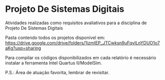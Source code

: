 # Projeto De Sistemas Digitais

Atividades realizadas como requisitos avaliativos para a disciplina de Projeto De Sistemas Digitais

Pasta contendo todos os projetos disponível em: https://drive.google.com/drive/folders/1jzmIEP_JTCwksn9uFqylLnYDUO1o7aKg?usp=sharing <br>

Para compilar os códigos disponibilizados em cada relatório é necessário instalar a ferramenta Intel Quartus II/ModelSim.

P.S.: Área de atuação favorita, lembrar de revisitar.
